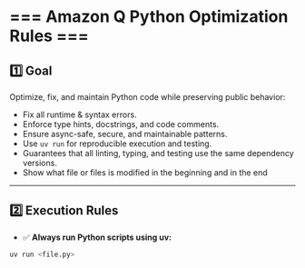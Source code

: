 # === Amazon Q Python Optimization Rules ===

## 1️⃣ Goal
Optimize, fix, and maintain Python code while preserving public behavior:
- Fix all runtime & syntax errors.
- Enforce type hints, docstrings, and code comments.
- Ensure async-safe, secure, and maintainable patterns.
- Use `uv run` for reproducible execution and testing.
- Guarantees that all linting, typing, and testing use the same dependency versions.
- Show what file or files is modified in the beginning and in the end

---

## 2️⃣ Execution Rules

- ✅ **Always run Python scripts using uv:**
```bash
uv run <file.py>

